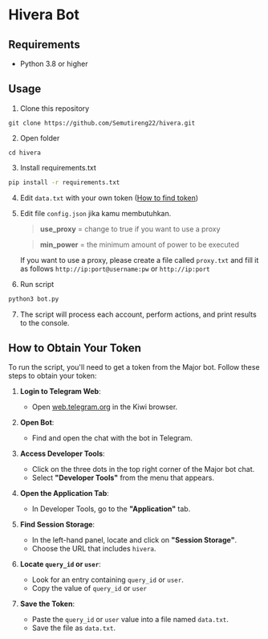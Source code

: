 # Hivera Bot

## Requirements

- Python 3.8 or higher

## Usage

1. Clone this repository 
```git
git clone https://github.com/Semutireng22/hivera.git
```
2. Open folder
```
cd hivera
```
3. Install requirements.txt
```bash
pip install -r requirements.txt
```
4. Edit `data.txt` with your own token ([How to find token](#how-to-obtain-your-token))
   
5. Edit file `config.json` jika kamu membutuhkan.
   
   >**use_proxy** = change to true if you want to use a proxy
   
   >**min_power** = the minimum amount of power to be executed
   
   If you want to use a proxy, please create a file called `proxy.txt` and fill it as follows
   `http://ip:port@username:pw` or `http://ip:port`
   
6. Run script
```bash
python3 bot.py
```

7. The script will process each account, perform actions, and print results to the console.

## How to Obtain Your Token

To run the script, you'll need to get a token from the Major bot. Follow these steps to obtain your token:

1. **Login to Telegram Web**:
   - Open [web.telegram.org](https://web.telegram.org) in the Kiwi browser.

2. **Open Bot**:
   - Find and open the chat with the bot in Telegram.

3. **Access Developer Tools**:
   - Click on the three dots in the top right corner of the Major bot chat.
   - Select **"Developer Tools"** from the menu that appears.

4. **Open the Application Tab**:
   - In Developer Tools, go to the **"Application"** tab.

5. **Find Session Storage**:
   - In the left-hand panel, locate and click on **"Session Storage"**.
   - Choose the URL that includes `hivera`.

6. **Locate `query_id` or `user`**:
   - Look for an entry containing `query_id` or `user`.
   - Copy the value of `query_id` or `user`

7. **Save the Token**:
   - Paste the `query_id` or `user` value into a file named `data.txt`.
   - Save the file as `data.txt`.
